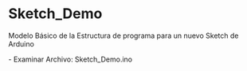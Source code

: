 <html>
<body>
<h1>Sketch_Demo</h1>
<p>Modelo Básico de la Estructura de programa para un nuevo Sketch de Arduino</p>
<p>- Examinar Archivo: Sketch_Demo.ino</p>
</body>
</html>
